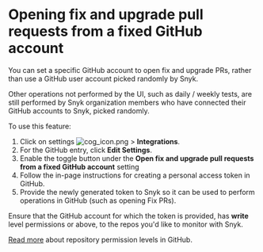 # Opening fix and upgrade pull requests from a fixed GitHub account

You can set a specific GitHub account to open fix and upgrade PRs, rather than use a GitHub user account picked randomly by Snyk.

Other operations not performed by the UI, such as daily / weekly tests, are still performed by Snyk organization members who have connected their GitHub accounts to Snyk, picked randomly.

To use this feature:

1. Click on settings ![cog\_icon.png](https://support.snyk.io/hc/article_attachments/4402908592145/cog_icon.png) &gt; **Integrations**.
2. For the GitHub entry, click **Edit Settings**.
3. Enable the toggle button under the **Open fix and upgrade pull requests from a fixed GitHub account** setting
4. Follow the in-page instructions for creating a personal access token in GitHub.
5. Provide the newly generated token to Snyk so it can be used to perform operations in GitHub \(such as opening Fix PRs\).

Ensure that the GitHub account for which the token is provided, has **write** level permissions or above, to the repos you'd like to monitor with Snyk.

[Read more](https://docs.snyk.io/integrations/git-repository-scm-integrations/github-integration) about repository permission levels in GitHub.

